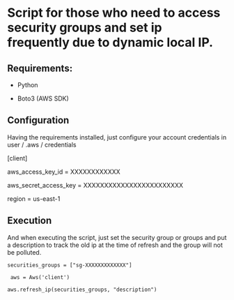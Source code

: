 # Script for those who need to access security groups and set ip frequently due to dynamic local IP.


## Requirements:
 * Python
 
 * Boto3 (AWS SDK)

## Configuration

Having the requirements installed, just configure your account credentials in user / .aws / credentials

[client]

 aws_access_key_id = XXXXXXXXXXXX
 
 aws_secret_access_key = XXXXXXXXXXXXXXXXXXXXXXXX
 
 region = us-east-1

## Execution
And when executing the script, just set the security group or groups and put a description to track the old ip at the time of refresh and the group will not be polluted.

`securities_groups = ["sg-XXXXXXXXXXXXX"]`

` aws = Aws('client')`

`aws.refresh_ip(securities_groups, "description")`